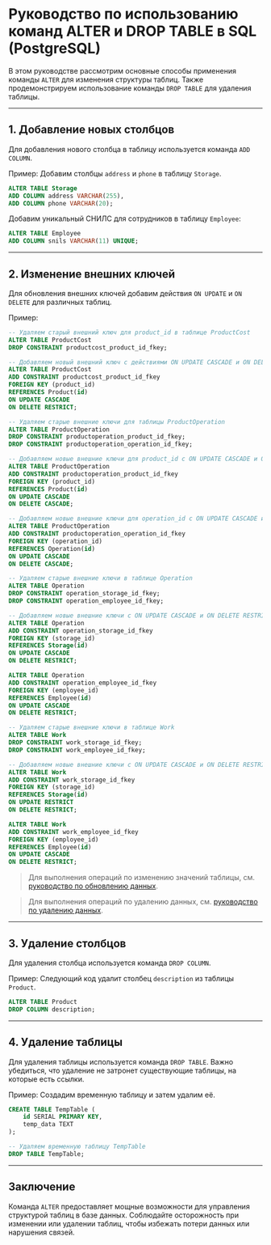# Руководство по использованию команд ALTER и DROP TABLE в SQL (PostgreSQL)

В этом руководстве рассмотрим основные способы применения команды `ALTER` для изменения структуры таблиц. Также продемонстрируем использование команды `DROP TABLE` для удаления таблицы.

---

## 1. Добавление новых столбцов

Для добавления нового столбца в таблицу используется команда `ADD COLUMN`.

Пример: Добавим столбцы `address` и `phone` в таблицу `Storage`.

```sql
ALTER TABLE Storage
ADD COLUMN address VARCHAR(255),
ADD COLUMN phone VARCHAR(20);
```

Добавим уникальный СНИЛС для сотрудников в таблицу `Employee`:

```sql
ALTER TABLE Employee
ADD COLUMN snils VARCHAR(11) UNIQUE;
```

---

## 2. Изменение внешних ключей

Для обновления внешних ключей добавим действия `ON UPDATE` и `ON DELETE` для различных таблиц.

Пример:

```sql
-- Удаляем старый внешний ключ для product_id в таблице ProductCost
ALTER TABLE ProductCost
DROP CONSTRAINT productcost_product_id_fkey;

-- Добавляем новый внешний ключ с действиями ON UPDATE CASCADE и ON DELETE RESTRICT
ALTER TABLE ProductCost
ADD CONSTRAINT productcost_product_id_fkey
FOREIGN KEY (product_id)
REFERENCES Product(id)
ON UPDATE CASCADE
ON DELETE RESTRICT;

-- Удаляем старые внешние ключи для таблицы ProductOperation
ALTER TABLE ProductOperation
DROP CONSTRAINT productoperation_product_id_fkey;
DROP CONSTRAINT productoperation_operation_id_fkey;

-- Добавляем новые внешние ключи для product_id с ON UPDATE CASCADE и ON DELETE CASCADE
ALTER TABLE ProductOperation
ADD CONSTRAINT productoperation_product_id_fkey
FOREIGN KEY (product_id)
REFERENCES Product(id)
ON UPDATE CASCADE
ON DELETE CASCADE;

-- Добавляем новые внешние ключи для operation_id с ON UPDATE CASCADE и ON DELETE CASCADE
ALTER TABLE ProductOperation
ADD CONSTRAINT productoperation_operation_id_fkey
FOREIGN KEY (operation_id)
REFERENCES Operation(id)
ON UPDATE CASCADE
ON DELETE CASCADE;

-- Удаляем старые внешние ключи в таблице Operation
ALTER TABLE Operation
DROP CONSTRAINT operation_storage_id_fkey;
DROP CONSTRAINT operation_employee_id_fkey;

-- Добавляем новые внешние ключи с ON UPDATE CASCADE и ON DELETE RESTRICT
ALTER TABLE Operation
ADD CONSTRAINT operation_storage_id_fkey
FOREIGN KEY (storage_id)
REFERENCES Storage(id)
ON UPDATE CASCADE
ON DELETE RESTRICT;

ALTER TABLE Operation
ADD CONSTRAINT operation_employee_id_fkey
FOREIGN KEY (employee_id)
REFERENCES Employee(id)
ON UPDATE CASCADE
ON DELETE RESTRICT;

-- Удаляем старые внешние ключи в таблице Work
ALTER TABLE Work
DROP CONSTRAINT work_storage_id_fkey;
DROP CONSTRAINT work_employee_id_fkey;

-- Добавляем новые внешние ключи с ON UPDATE CASCADE и ON DELETE RESTRICT
ALTER TABLE Work
ADD CONSTRAINT work_storage_id_fkey
FOREIGN KEY (storage_id)
REFERENCES Storage(id)
ON UPDATE RESTRICT
ON DELETE RESTRICT;

ALTER TABLE Work
ADD CONSTRAINT work_employee_id_fkey
FOREIGN KEY (employee_id)
REFERENCES Employee(id)
ON UPDATE CASCADE
ON DELETE RESTRICT;
```

> Для выполнения операций по изменению значений таблицы, см. [руководство по обновлению данных](../update/index.md).

> Для выполнения операций по удалению данных, см. [руководство по удалению данных](../delete/index.md).

---

## 3. Удаление столбцов

Для удаления столбца используется команда `DROP COLUMN`.

Пример: Следующий код удалит столбец `description` из таблицы `Product`.

```sql
ALTER TABLE Product
DROP COLUMN description;
```

---

## 4. Удаление таблицы

Для удаления таблицы используется команда `DROP TABLE`. Важно убедиться, что удаление не затронет существующие таблицы, на которые есть ссылки.

Пример: Создадим временную таблицу и затем удалим её.

```sql
CREATE TABLE TempTable (
    id SERIAL PRIMARY KEY,
    temp_data TEXT
);

-- Удаляем временную таблицу TempTable
DROP TABLE TempTable;
```

---

## Заключение

Команда `ALTER` предоставляет мощные возможности для управления структурой таблиц в базе данных. Соблюдайте осторожность при изменении или удалении таблиц, чтобы избежать потери данных или нарушения связей.

